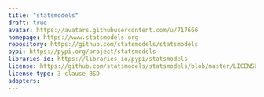 ```yaml
---
title: "statsmodels"
draft: true
avatar: https://avatars.githubusercontent.com/u/717666
homepage: https://www.statsmodels.org
repository: https://github.com/statsmodels/statsmodels
pypi: https://pypi.org/project/statsmodels
libraries-io: https://libraries.io/pypi/statsmodels
license: https://github.com/statsmodels/statsmodels/blob/master/LICENSE.txt
license-type: 3-clause BSD
adopters:
---
```

